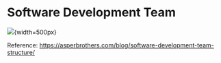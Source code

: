 ---
---

# Software Development Team

![](https://asperbrothers.com/wp-content/uploads/2022/01/software-development-team-structure.png){width=500px}

Reference: https://asperbrothers.com/blog/software-development-team-structure/
